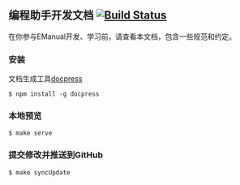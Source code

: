 编程助手开发文档 [![Build Status](https://travis-ci.org/EManual/docs.svg)](https://travis-ci.org/EManual/docs)
-------------

在你参与EManual开发、学习前，请查看本文档，包含一些规范和约定。

### 安装

文档生成工具[docpress](https://github.com/docpress/docpress)
```
$ npm install -g docpress
```

### 本地预览

```
$ make serve
```

### 提交修改并推送到GitHub

```
$ make syncUpdate
```
